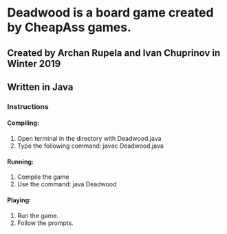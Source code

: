 # Deadwood is a board game created by CheapAss games.

## Created by Archan Rupela and Ivan Chuprinov in Winter 2019
## Written in Java

### Instructions

#### Compiling:
1. Open terminal in the directory with Deadwood.java
2. Type the following command: javac Deadwood.java

#### Running:
1. Compile the game
2. Use the command: java Deadwood

#### Playing:
1. Run the game.
2. Follow the prompts.
